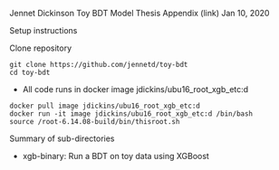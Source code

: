 Jennet Dickinson
Toy BDT Model
Thesis Appendix (link)
Jan 10, 2020

Setup instructions

Clone repository
```
git clone https://github.com/jennetd/toy-bdt
cd toy-bdt
```

* All code runs in docker image jdickins/ubu16_root_xgb_etc:d
```
docker pull image jdickins/ubu16_root_xgb_etc:d
docker run -it image jdickins/ubu16_root_xgb_etc:d /bin/bash
source /root-6.14.08-build/bin/thisroot.sh
```

Summary of sub-directories
* xgb-binary: Run a BDT on toy data using XGBoost


